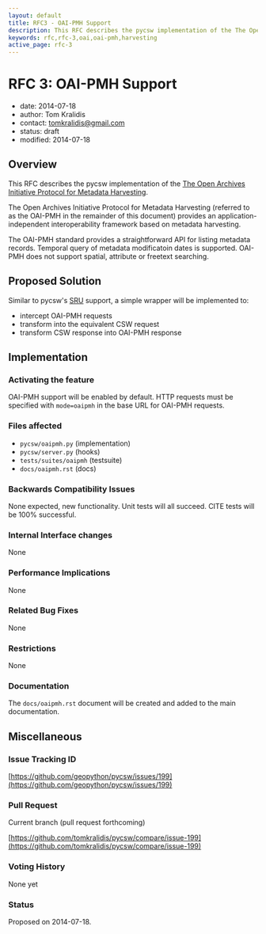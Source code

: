 ```yaml
---
layout: default
title: RFC3 - OAI-PMH Support
description: This RFC describes the pycsw implementation of the The Open Archives Initiative Protocol for Metadata Harvesting
keywords: rfc,rfc-3,oai,oai-pmh,harvesting
active_page: rfc-3
---
```


# RFC 3: OAI-PMH Support

- date: 2014-07-18
- author: Tom Kralidis
- contact: tomkralidis@gmail.com
- status: draft
- modified: 2014-07-18

## Overview

This RFC describes the pycsw implementation of the [The Open Archives Initiative Protocol for Metadata Harvesting](http://www.openarchives.org/OAI/openarchivesprotocol.html).

The Open Archives Initiative Protocol for Metadata Harvesting (referred to as the OAI-PMH in the remainder of this document) provides an application-independent interoperability framework based on metadata harvesting.

The OAI-PMH standard provides a straightforward API for listing metadata records.  Temporal query of metadata modificatoin dates is supported.  OAI-PMH does not support spatial, attribute or freetext searching.

## Proposed Solution

Similar to pycsw's [SRU](http://docs.pycsw.org/en/latest/sru.html) support, a simple wrapper will be implemented to:

- intercept OAI-PMH requests
- transform into the equivalent CSW request
- transform CSW response into OAI-PMH response

## Implementation

### Activating the feature

OAI-PMH support will be enabled by default. HTTP requests must be specified with `mode=oaipmh` in the base URL for OAI-PMH requests.

### Files affected

* `pycsw/oaipmh.py` (implementation)
* `pycsw/server.py` (hooks)
* `tests/suites/oaipmh` (testsuite)
* `docs/oaipmh.rst` (docs)

### Backwards Compatibility Issues

None expected, new functionality. Unit tests will all succeed. CITE tests will be 100% successful.

### Internal Interface changes

None

### Performance Implications

None

### Related Bug Fixes

None

### Restrictions

None

### Documentation

The `docs/oaipmh.rst` document will be created and added to the main documentation.

## Miscellaneous

### Issue Tracking ID

[https://github.com/geopython/pycsw/issues/199](https://github.com/geopython/pycsw/issues/199)

### Pull Request

Current branch (pull request forthcoming)

[https://github.com/tomkralidis/pycsw/compare/issue-199](https://github.com/tomkralidis/pycsw/compare/issue-199)

### Voting History

None yet

### Status

Proposed on 2014-07-18.
